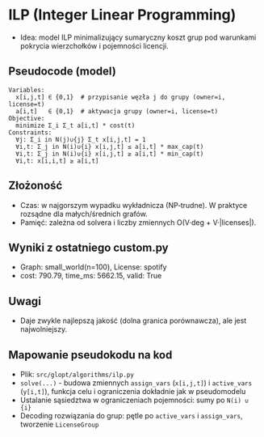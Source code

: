 # ILP (Integer Linear Programming)

- Idea: model ILP minimalizujący sumaryczny koszt grup pod warunkami pokrycia wierzchołków i pojemności licencji.

## Pseudocode (model)
```
Variables:
  x[i,j,t] ∈ {0,1}  # przypisanie węzła j do grupy (owner=i, license=t)
  a[i,t]   ∈ {0,1}  # aktywacja grupy (owner=i, license=t)
Objective:
  minimize Σ_i Σ_t a[i,t] * cost(t)
Constraints:
  ∀j: Σ_i in N(j)∪{j} Σ_t x[i,j,t] = 1
  ∀i,t: Σ_j in N(i)∪{i} x[i,j,t] ≤ a[i,t] * max_cap(t)
  ∀i,t: Σ_j in N(i)∪{i} x[i,j,t] ≥ a[i,t] * min_cap(t)
  ∀i,t: x[i,i,t] ≥ a[i,t]
```

## Złożoność
- Czas: w najgorszym wypadku wykładnicza (NP‑trudne). W praktyce rozsądne dla małych/średnich grafów.
- Pamięć: zależna od solvera i liczby zmiennych O(V·deg + V·|licenses|).

## Wyniki z ostatniego custom.py
- Graph: small_world(n=100), License: spotify
- cost: 790.79, time_ms: 5662.15, valid: True

## Uwagi
- Daje zwykle najlepszą jakość (dolna granica porównawcza), ale jest najwolniejszy.

## Mapowanie pseudokodu na kod
- Plik: `src/glopt/algorithms/ilp.py`
- `solve(...)` - budowa zmiennych `assign_vars` (`x[i,j,t]`) i `active_vars` (`y[i,t]`), funkcja celu i ograniczenia dokładnie jak w pseudomodelu
- Ustalanie sąsiedztwa w ograniczeniach pojemności: sumy po `N(i) ∪ {i}`
- Decoding rozwiązania do grup: pętle po `active_vars` i `assign_vars`, tworzenie `LicenseGroup`
